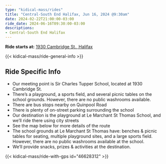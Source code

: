 ```yaml
---
type: "kidical-mass/rides"
title: "Central-South End Halifax, Jun 16, 2024 @9:30am"
date: 2024-02-22T21:00:00-03:00
ride_date: 2024-06-16T09:30:00-03:00
descriptions:
- Central-South End Halifax
---
```


**Ride starts at:** [1930 Cambridge St., Halifax](https://maps.app.goo.gl/ULFT5zCzJoJF3hsa8)

{{< kidical-mass/ride-general-info >}}

## Ride Specific Info

* Our meeting point is Sir Charles Tupper School, located at 1930 Cambridge St.
* There’s a playground, a sports field, and several picnic tables on the school grounds. However, there are no public washrooms available.
* There are bus stops nearby on Quinpool Road
* There is plenty of on-street parking surrounding the school 
* Our destination is the playground at Le Marchant St Thomas School, and we’ll ride there using city streets
* See the map below for more details of the route
* The school grounds at Le Marchant St Thomas have: benches & picnic tables for seating, multiple playground sites, and a large sports field. However, there are no public washrooms available at the school.
* We’ll provide snacks, prizes & activities at the destination.

{{< kidical-mass/ride-with-gps id="46628312" >}}
